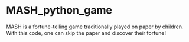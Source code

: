 # MASH_python_game

MASH is a fortune-telling game traditionally played on paper by children. With this code, one can skip the paper and discover their fortune!

